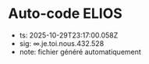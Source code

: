 # Auto-code ELIOS
- ts: 2025-10-29T23:17:00.058Z
- sig: ∞.je.toi.nous.432.528
- note: fichier généré automatiquement